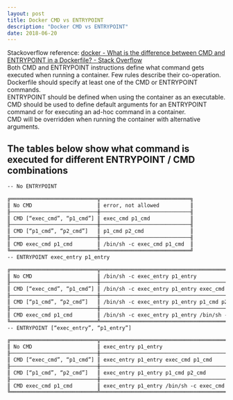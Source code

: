 ```yaml
---
layout: post
title: Docker CMD vs ENTRYPOINT
description: "Docker CMD vs ENTRYPOINT"
date: 2018-06-20
---
```


Stackoverflow reference: [docker - What is the difference between CMD and ENTRYPOINT in a Dockerfile? - Stack Overflow](https://stackoverflow.com/questions/21553353/what-is-the-difference-between-cmd-and-entrypoint-in-a-dockerfile)
<br>
Both CMD and ENTRYPOINT instructions define what command gets executed when running a container. Few rules describe their co-operation.
<br>
Dockerfile should specify at least one of the CMD or ENTRYPOINT commands.
<br>
ENTRYPOINT should be defined when using the container as an executable.
<br>
CMD should be used to define default arguments for an ENTRYPOINT command or for executing an ad-hoc command in a container.
<br>
CMD will be overridden when running the container with alternative arguments.
<br>

## The tables below show what command is executed for different ENTRYPOINT / CMD combinations

```txt
-- No ENTRYPOINT

╔════════════════════════════╦═════════════════════════════╗
║ No CMD                     ║ error, not allowed          ║
╟────────────────────────────╫─────────────────────────────╢
║ CMD [“exec_cmd”, “p1_cmd”] ║ exec_cmd p1_cmd             ║
╟────────────────────────────╫─────────────────────────────╢
║ CMD [“p1_cmd”, “p2_cmd”]   ║ p1_cmd p2_cmd               ║
╟────────────────────────────╫─────────────────────────────╢
║ CMD exec_cmd p1_cmd        ║ /bin/sh -c exec_cmd p1_cmd  ║
╚════════════════════════════╩═════════════════════════════╝
-- ENTRYPOINT exec_entry p1_entry

╔════════════════════════════╦═══════════════════════════════════════════════════════════╗
║ No CMD                     ║ /bin/sh -c exec_entry p1_entry                            ║
╟────────────────────────────╫───────────────────────────────────────────────────────────╢
║ CMD [“exec_cmd”, “p1_cmd”] ║ /bin/sh -c exec_entry p1_entry exec_cmd p1_cmd            ║
╟────────────────────────────╫───────────────────────────────────────────────────────────╢
║ CMD [“p1_cmd”, “p2_cmd”]   ║ /bin/sh -c exec_entry p1_entry p1_cmd p2_cmd              ║
╟────────────────────────────╫───────────────────────────────────────────────────────────╢
║ CMD exec_cmd p1_cmd        ║ /bin/sh -c exec_entry p1_entry /bin/sh -c exec_cmd p1_cmd ║
╚════════════════════════════╩═══════════════════════════════════════════════════════════╝
-- ENTRYPOINT [“exec_entry”, “p1_entry”]

╔════════════════════════════╦═════════════════════════════════════════════════╗
║ No CMD                     ║ exec_entry p1_entry                             ║
╟────────────────────────────╫─────────────────────────────────────────────────╢
║ CMD [“exec_cmd”, “p1_cmd”] ║ exec_entry p1_entry exec_cmd p1_cmd             ║
╟────────────────────────────╫─────────────────────────────────────────────────╢
║ CMD [“p1_cmd”, “p2_cmd”]   ║ exec_entry p1_entry p1_cmd p2_cmd               ║
╟────────────────────────────╫─────────────────────────────────────────────────╢
║ CMD exec_cmd p1_cmd        ║ exec_entry p1_entry /bin/sh -c exec_cmd p1_cmd  ║
╚════════════════════════════╩═════════════════════════════════════════════════╝
```

